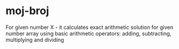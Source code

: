 # moj-broj
For given number X - it calculates exact arithmetic solution for given number array using basic arithmetic operators: adding, subtracting, multiplying and dividing
